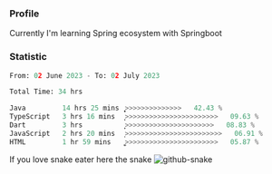 ### Profile 

Currently I'm learning Spring ecosystem with Springboot

### Statistic
<!--START_SECTION:waka-->

```python
From: 02 June 2023 - To: 02 July 2023

Total Time: 34 hrs

Java         14 hrs 25 mins  ͎͎͎͎͎͎͎͎͎͎̝>>>>>>>>>>>>>>   42.43 %
TypeScript   3 hrs 16 mins   ͎͎>>>>>>>>>>>>>>>>>>>>>>>   09.63 %
Dart         3 hrs           ͎͎͕>>>>>>>>>>>>>>>>>>>>>>   08.83 %
JavaScript   2 hrs 20 mins   ͎>>>>>>>>>>>>>>>>>>>>>>>>   06.91 %
HTML         1 hr 59 mins    ͎͚>>>>>>>>>>>>>>>>>>>>>>>   05.87 %
```

<!--END_SECTION:waka-->

If you love snake eater here the snake 
<picture>
  <source media="(prefers-color-scheme: dark)" srcset="https://github.com/pradana4648/pradana4648/blob/c0566a83ca6ea5f2e46bab00e717c4c82b4b5c4c/github-contribution-grid-snake-dark.svg" />
  <source media="(prefers-color-scheme: light)" srcset="https://github.com/pradana4648/pradana4648/blob/c0566a83ca6ea5f2e46bab00e717c4c82b4b5c4c/github-contribution-grid-snake.svg" />
  <img alt="github-snake" src="https://github.com/pradana4648/pradana4648/blob/c0566a83ca6ea5f2e46bab00e717c4c82b4b5c4c/github-contribution-grid-snake.svg" />
</picture>
